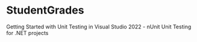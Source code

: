 # StudentGrades
Getting Started with Unit Testing in Visual Studio 2022 - nUnit Unit Testing for .NET projects

